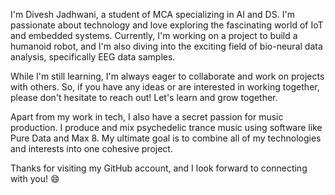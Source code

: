 
<!---
d-hackmt/d-hackmt is a ✨ special ✨ repository because its `README.md` (this file) appears on your GitHub profile.
You can click the Preview link to take a look at your changes.
--->
I'm Divesh Jadhwani, a student of MCA specializing in AI and DS. I'm passionate about technology and love exploring the fascinating world of IoT and embedded systems. Currently, I'm working on a project to build a humanoid robot, and I'm also diving into the exciting field of bio-neural data analysis, specifically EEG data samples.

While I'm still learning, I'm always eager to collaborate and work on projects with others. So, if you have any ideas or are interested in working together, please don't hesitate to reach out! Let's learn and grow together.

Apart from my work in tech, I also have a secret passion for music production. I produce and mix psychedelic trance music using software like Pure Data and Max 8. My ultimate goal is to combine all of my technologies and interests into one cohesive project.

Thanks for visiting my GitHub account, and I look forward to connecting with you! 😄
